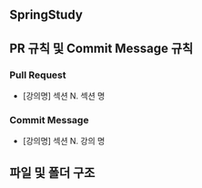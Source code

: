 ## SpringStudy

## PR 규칙 및 Commit Message 규칙
### Pull Request
* [강의명] 섹션 N. 섹션 명
### Commit Message
* [강의명] 섹션 N. 강의 명
## 파일 및 폴더 구조
